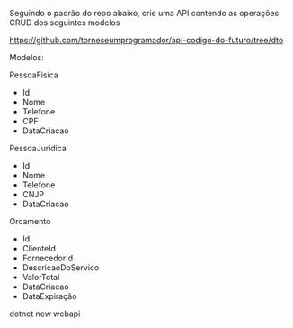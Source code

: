 Seguindo o padrão do repo abaixo, crie uma API contendo as operações CRUD dos seguintes modelos

https://github.com/torneseumprogramador/api-codigo-do-futuro/tree/dto

Modelos:

PessoaFisica
  - Id
  - Nome
  - Telefone
  - CPF
  - DataCriacao

PessoaJuridica
  - Id
  - Nome
  - Telefone
  - CNJP
  - DataCriacao

Orcamento
  - Id
  - ClienteId
  - FornecedorId
  - DescricaoDoServico
  - ValorTotal
  - DataCriacao
  - DataExpiração

dotnet new webapi